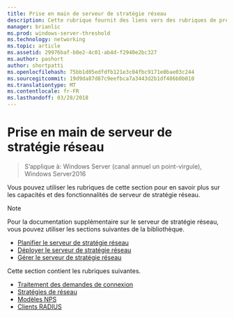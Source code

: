 ```yaml
---
title: Prise en main de serveur de stratégie réseau
description: Cette rubrique fournit des liens vers des rubriques de présentation pour le serveur NPS dans Windows Server2016 et inclut des liens vers des informations supplémentaires sur le serveur NPS.
manager: brianlic
ms.prod: windows-server-threshold
ms.technology: networking
ms.topic: article
ms.assetid: 29976baf-b0e2-4c01-ab4d-f2940e2bc327
ms.author: pashort
author: shortpatti
ms.openlocfilehash: 75bb1d05edfdfb121e3c04fbc9171e0bae03c244
ms.sourcegitcommit: 19d9da87d87c9eefbca7a3443d2b1df486b0b010
ms.translationtype: MT
ms.contentlocale: fr-FR
ms.lasthandoff: 03/28/2018
---
```

# <a name="getting-started-with-network-policy-server"></a>Prise en main de serveur de stratégie réseau

>S’applique à: Windows Server (canal annuel un point-virgule), Windows Server2016

Vous pouvez utiliser les rubriques de cette section pour en savoir plus sur les capacités et des fonctionnalités de serveur de stratégie réseau.  
  
>[!NOTE]
>Pour la documentation supplémentaire sur le serveur de stratégie réseau, vous pouvez utiliser les sections suivantes de la bibliothèque.  
>- [Planifier le serveur de stratégie réseau](nps-plan-top.md)
>- [Déployer le serveur de stratégie réseau](nps-deploy.md)
>- [Gérer le serveur de stratégie réseau](nps-manage-top.md)
  
  
Cette section contient les rubriques suivantes.
  
- [Traitement des demandes de connexion](nps-crp-top.md)
- [Stratégies de réseau](nps-np-overview.md)
- [Modèles NPS](nps-templates.md)
- [Clients RADIUS](nps-radius-clients.md)

